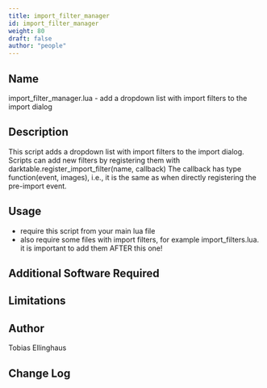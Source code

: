 ```yaml
---
title: import_filter_manager
id: import_filter_manager
weight: 80
draft: false
author: "people"
---
```


## Name

import_filter_manager.lua - add a dropdown list with import filters to the import dialog

## Description

This script adds a dropdown list with import filters to the import dialog.
Scripts can add new filters by registering them with
  darktable.register_import_filter(name, callback)
The callback has type function(event, images), i.e., it is the same as when
directly registering the pre-import event.

## Usage

* require this script from your main lua file
* also require some files with import filters, for example import_filters.lua.
  it is important to add them AFTER this one!

## Additional Software Required


## Limitations


## Author

Tobias Ellinghaus

## Change Log
